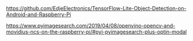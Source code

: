 https://github.com/EdjeElectronics/TensorFlow-Lite-Object-Detection-on-Android-and-Raspberry-Pi

https://www.pyimagesearch.com/2019/04/08/openvino-opencv-and-movidius-ncs-on-the-raspberry-pi/#pyi-pyimagesearch-plus-optin-modal